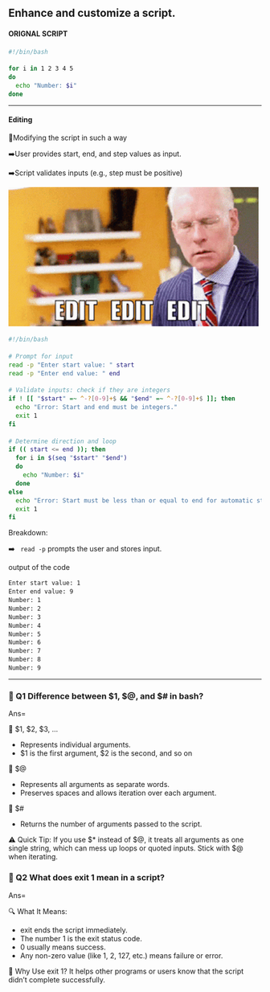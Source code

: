 ## Enhance and customize a script.

#### ORIGNAL SCRIPT
```bash
#!/bin/bash

for i in 1 2 3 4 5
do
  echo "Number: $i"
done
```
---

#### Editing

🌟Modifying the script in such a way 

➡️User provides start, end, and step values as input.

➡️Script validates inputs (e.g., step must be positive)

![alt text](image.png)


```bash
#!/bin/bash

# Prompt for input
read -p "Enter start value: " start
read -p "Enter end value: " end

# Validate inputs: check if they are integers
if ! [[ "$start" =~ ^-?[0-9]+$ && "$end" =~ ^-?[0-9]+$ ]]; then
  echo "Error: Start and end must be integers."
  exit 1
fi

# Determine direction and loop
if (( start <= end )); then
  for i in $(seq "$start" "$end")
  do
    echo "Number: $i"
  done
else
  echo "Error: Start must be less than or equal to end for automatic step of 1."
  exit 1
fi
```

Breakdown:

➡️ ``` read -p``` prompts the user and stores input.

output of the code 
```bash 
Enter start value: 1
Enter end value: 9
Number: 1
Number: 2
Number: 3
Number: 4
Number: 5
Number: 6
Number: 7
Number: 8
Number: 9
```
---

### 🔧 Q1 Difference between $1, $@, and $# in bash?
Ans= 

🧩 $1, $2, $3, ...
- Represents individual arguments.
- $1 is the first argument, $2 is the second, and so on

🧺 $@
- Represents all arguments as separate words.
- Preserves spaces and allows iteration over each argument.

🔢 $#
- Returns the number of arguments passed to the script.

⚠️ Quick Tip:
If you use $* instead of $@, it treats all arguments as one single string, which can mess up loops or quoted inputs. Stick with $@ when iterating.

### 🔧 Q2 What does exit 1 mean in a script?

Ans=

🔍 What It Means:
- exit ends the script immediately.
- The number 1 is the exit status code.
- 0 usually means success.
- Any non-zero value (like 1, 2, 127, etc.) means failure or error.


🧠 Why Use exit 1?
It helps other programs or users know that the script didn’t complete successfully.